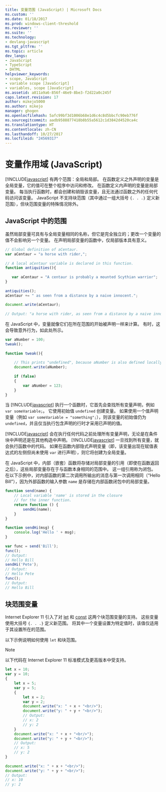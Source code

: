 ```yaml
---
title: 变量范围 (JavaScript) | Microsoft Docs
ms.custom: ''
ms.date: 01/18/2017
ms.prod: windows-client-threshold
ms.reviewer: ''
ms.suite: ''
ms.technology:
- devlang-javascript
ms.tgt_pltfrm: ''
ms.topic: article
dev_langs:
- JavaScript
- TypeScript
- DHTML
helpviewer_keywords:
- scope, JavaScript
- variable scope [JavaScript]
- variables, scope [JavaScript]
ms.assetid: a811a9a6-856f-46e9-8be3-f2d22a0c245f
caps.latest.revision: 17
author: mikejo5000
ms.author: mikejo
manager: ghogen
ms.openlocfilehash: 5afc99bf3d1006b68e1d6c4c8d5bbcfc90eb776f
ms.sourcegitcommit: aadb9588877418b8b55a5612c1d3842d4520ca4c
ms.translationtype: HT
ms.contentlocale: zh-CN
ms.lasthandoff: 10/27/2017
ms.locfileid: "24569317"
---
```

# <a name="variable-scope-javascript"></a>变量作用域 (JavaScript)
[!INCLUDE[javascript](../../javascript/includes/javascript-md.md)] 有两个范围：全局和局部。 在函数定义之外声明的变量是全局变量，它的值可在整个程序中访问和修改。 在函数定义内声明的变量是局部变量。 每当执行函数时，都会创建和销毁该变量，且无法通过函数之外的任何代码访问该变量。 JavaScript 不支持块范围（其中通过一组大括号 `{. . .}` 定义新范围），但块范围变量的特殊情况除外。  
  
## <a name="scope-in-javascript"></a>JavaScript 中的范围  
 虽然局部变量可具有与全局变量相同的名称，但它是完全独立的；更改一个变量的值不会影响另一个变量。 在声明局部变量的函数中，仅局部版本具有意义。  
  
```JavaScript  
// Global definition of aCentaur.  
var aCentaur = "a horse with rider,";  
  
// A local aCentaur variable is declared in this function.  
function antiquities(){  
  
   var aCentaur = "A centaur is probably a mounted Scythian warrior";  
}  
  
antiquities();  
aCentaur += " as seen from a distance by a naive innocent.";  
  
document.write(aCentaur);  
  
// Output: "a horse with rider, as seen from a distance by a naive innocent."  
```  
  
 在 JavaScript 中，变量就像它们在所在范围的开始被声明一样来计算。 有时，这会导致意外行为，如此处所示。  
  
```JavaScript  
var aNumber = 100;  
tweak();  
  
function tweak(){  
  
    // This prints "undefined", because aNumber is also defined locally below.  
    document.write(aNumber);  
  
    if (false)  
    {  
        var aNumber = 123;    
    }  
}  
```  
  
 当 [!INCLUDE[javascript](../../javascript/includes/javascript-md.md)] 执行一个函数时，它首先会查找所有变量声明，例如 `var someVariable;`。 它使用初始值 `undefined` 创建变量。 如果使用一个值声明变量（例如 `var someVariable = "something";`），则该变量的初始值仍为 `undefined`，并且仅当执行包含声明的行时才采用已声明的值。  
  
 [!INCLUDE[javascript](../../javascript/includes/javascript-md.md)] 会在执行任何代码之前处理所有变量声明，无论是在条件块中声明还是在其他构造中声明。 [!INCLUDE[javascript](../../javascript/includes/javascript-md.md)] 一旦找到所有变量，就会执行函数中的代码。 如果在函数内部隐式声明变量（即，该变量出现在赋值表达式的左侧但尚未使用 `var` 进行声明），则它将创建为全局变量。  
  
 在 JavaScript 中，内部（嵌套）函数将存储对局部变量的引用（即使在函数返回之后），这些局部变量存在于与函数本身相同的范围中。 这一组引用称为闭包。 在以下示例中，对内部函数的第二次调用所输出的消息与第一次调用相同（“Hello Bill”），因为外部函数的输入参数 `name` 是存储在内部函数闭包中的局部变量。  
  
```JavaScript  
function send(name) {  
    // Local variable 'name' is stored in the closure  
    // for the inner function.  
    return function () {  
        sendHi(name);  
    }  
}  
  
function sendHi(msg) {  
    console.log('Hello ' + msg);  
}  
  
var func = send('Bill');  
func();  
// Output:  
// Hello Bill  
sendHi('Pete');  
// Output:  
// Hello Pete  
func();  
// Output:  
// Hello Bill  
```  
  
## <a name="block-scoped-variables"></a>块范围变量  
 Internet Explorer 11 引入了对 [let](../../javascript/reference/let-statement-javascript.md) 和 [const](../../javascript/reference/const-statement-javascript.md) 这两个块范围变量的支持。 这些变量使用大括号 `{. . .}` 定义新范围。 将其中一个变量设置为特定值时，该值仅适用于其设置所在的范围。  
  
 以下示例说明如何使用 `let` 和块范围。  
  
> [!NOTE]
>  以下代码在 Internet Explorer 11 标准模式及更高版本中受支持。  
  
```JavaScript  
let x = 10;  
var y = 10;  
{  
    let x = 5;  
    var y = 5;  
    {  
        let x = 2;  
        var y = 2;  
        document.write("x: " + x + "<br/>");  
        document.write("y: " + y + "<br/>");  
        // Output:  
        // x: 2  
        // y: 2  
    }  
    document.write("x: " + x + "<br/>");  
    document.write("y: " + y + "<br/>");  
    // Output:  
    // x: 5  
    // y: 2  
}  
  
document.write("x: " + x + "<br/>");  
document.write("y: " + y + "<br/>");  
// Output:  
// x: 10  
// y: 2  
```